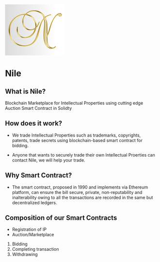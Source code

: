 ![Nile](https://github.com/avignal1/project3/blob/main/Nile%20project3%20team%20trademark.png "Nile.com: Blockchain Marketplace for Intellectual Properties using cutting edge Auction Smart Contract in Solidty")
# **Nile**

## What is Nile?
Blockchain Marketplace for Intellectual Properties using cutting edge Auction Smart Contract in Solidty


## How does it work?
- We trade Intellectual Properties such as trademarks, copyrights, patents, trade secrets using blockchain-based smart contract for bidding. 

- Anyone that wants to securely trade their own Intellectual Proerties can contact Nile, we will help your trade.

## Why Smart Contract?
- The smart contract, proposed in 1990 and implements via Ethereum platform, can ensure the bill secure, private, non-reputability and inalterability owing to all the transactions are recorded in the same but decentralized ledgers. 

## Composition of our Smart Contracts
- Registration of IP
- Auction/Marketplace
1. Bidding
2. Completing transaction
3. Withdrawing
